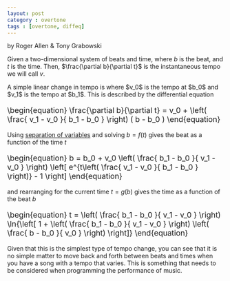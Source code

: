 ```yaml
---
layout: post
category : overtone
tags : [overtone, diffeq]
---
```

by Roger Allen & Tony Grabowski

Given a two-dimensional system of beats and time, where $b$ is the beat, and $t$ is the time. Then,
$\frac{\partial b}{\partial t}$ is the instantaneous tempo we will call $v$.

<p>A simple linear change in tempo is where $v_0$ is the tempo at $b_0$
and
$v_1$ is the tempo at $b_1$.  This is described by the differential equation</p>

<p style="font-size: 125%;" >
\begin{equation}
\frac{\partial b}{\partial t} = v_0 + \left( \frac{ v_1 - v_0 }{ b_1 - b_0 } \right) ( b - b_0 )
\end{equation}
</p>

Using [separation of
variables](http://en.wikipedia.org/wiki/Separation_of_variables) and
solving $b = f(t)$ gives the beat as a function of the time $t$

<p style="font-size: 125%;" >
\begin{equation}
b = b_0 + v_0 \left( \frac{ b_1 - b_0 }{ v_1 - v_0 } \right) \left[ e^{t\left( \frac{ v_1 - v_0 }{ b_1 - b_0 } \right)} - 1 \right]
\end{equation}
</p>

and rearranging for the current time $t = g(b)$ gives the time as a function of the beat $b$

<p style="font-size: 125%;">
\begin{equation}
t = \left( \frac{ b_1 - b_0 }{ v_1 - v_0 } \right) \ln{\left[ 1 + \left( \frac{ b_1 - b_0 }{ v_1 - v_0 } \right) \left( \frac{ b - b_0 }{ v_0 } \right) \right]}
\end{equation}
</p>

Given that this is the simplest type of tempo change, you can see that
it is no simple matter to move back and forth between beats and times
when you have a song with a tempo that varies.  This is something that
needs to be considered when programming the performance of music.
